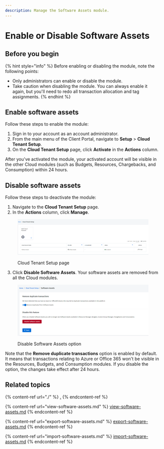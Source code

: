 ```yaml
---
description: Manage the Software Assets module.
---
```


# Enable or Disable Software Assets

## Before you begin

{% hint style="info" %}
Before enabling or disabling the module, note the following points:

* Only administrators can enable or disable the module.
* Take caution when disabling the module. You can always enable it again, but you'll need to redo all transaction allocation and tag assignments.
{% endhint %}

## Enable software assets

Follow these steps to enable the module:

1. Sign in to your account as an account administrator.
2. From the main menu of the Client Portal, navigate to **Setup** > **Cloud Tenant Setup**.
3. On the **Cloud Tenant Setup** page, click **Activate** in the **Actions** column.&#x20;

After you've activated the module, your activated account will be visible in the other Cloud modules (such as Budgets, Resources, Chargebacks, and Consumption) within 24 hours.

## Disable software assets&#x20;

Follow these steps to deactivate the module:

1. Navigate to the **Cloud Tenant Setup** page.
2. In the **Actions** column, click **Manage**.

<figure><img src="../../../.gitbook/assets/image (753).png" alt=""><figcaption><p>Cloud Tenant Setup page</p></figcaption></figure>

3. Click **Disable Software Assets**. Your software assets are removed from all the Cloud modules.&#x20;

<figure><img src="../../../.gitbook/assets/image (752).png" alt=""><figcaption><p>Disable Software Assets option</p></figcaption></figure>

Note that the **Remove duplicate transactions** option is enabled by default. It means that transactions relating to Azure or Office 365 won't be visible in the Resources, Budgets, and Consumption modules. If you disable the option, the changes take effect after 24 hours.

## Related topics

{% content-ref url="./" %}
[.](./)
{% endcontent-ref %}

{% content-ref url="view-software-assets.md" %}
[view-software-assets.md](view-software-assets.md)
{% endcontent-ref %}

{% content-ref url="export-software-assets.md" %}
[export-software-assets.md](export-software-assets.md)
{% endcontent-ref %}

{% content-ref url="import-software-assets.md" %}
[import-software-assets.md](import-software-assets.md)
{% endcontent-ref %}
